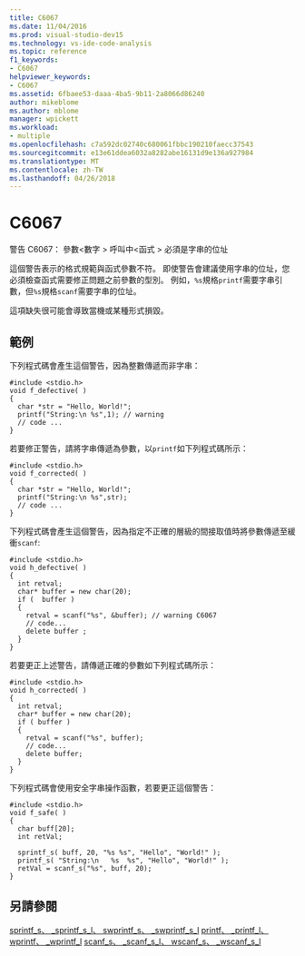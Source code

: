 ```yaml
---
title: C6067
ms.date: 11/04/2016
ms.prod: visual-studio-dev15
ms.technology: vs-ide-code-analysis
ms.topic: reference
f1_keywords:
- C6067
helpviewer_keywords:
- C6067
ms.assetid: 6fbaee53-daaa-4ba5-9b11-2a8066d86240
author: mikeblome
ms.author: mblome
manager: wpickett
ms.workload:
- multiple
ms.openlocfilehash: c7a592dc02740c680061fbbc190210faecc37543
ms.sourcegitcommit: e13e61ddea6032a8282abe16131d9e136a927984
ms.translationtype: MT
ms.contentlocale: zh-TW
ms.lasthandoff: 04/26/2018
---
```

# <a name="c6067"></a>C6067
警告 C6067： 參數\<數字 > 呼叫中\<函式 > 必須是字串的位址

 這個警告表示的格式規範與函式參數不符。 即使警告會建議使用字串的位址，您必須檢查函式需要修正問題之前參數的型別。 例如，`%s`規格`printf`需要字串引數，但`%s`規格`scanf`需要字串的位址。

 這項缺失很可能會導致當機或某種形式損毀。

## <a name="example"></a>範例
 下列程式碼會產生這個警告，因為整數傳遞而非字串：

```
#include <stdio.h>
void f_defective( )
{
  char *str = "Hello, World!";
  printf("String:\n %s",1); // warning
  // code ...
}
```

 若要修正警告，請將字串傳遞為參數，以`printf`如下列程式碼所示：

```
#include <stdio.h>
void f_corrected( )
{
  char *str = "Hello, World!";
  printf("String:\n %s",str);
  // code ...
}
```

 下列程式碼會產生這個警告，因為指定不正確的層級的間接取值時將參數傳遞至緩衝`scanf`:

```
#include <stdio.h>
void h_defective( )
{
  int retval;
  char* buffer = new char(20);
  if (  buffer )
  {
    retval = scanf("%s", &buffer); // warning C6067
    // code...
    delete buffer ;
  }
}
```

 若要更正上述警告，請傳遞正確的參數如下列程式碼所示：

```
#include <stdio.h>
void h_corrected( )
{
  int retval;
  char* buffer = new char(20);
  if ( buffer )
  {
    retval = scanf("%s", buffer);
    // code...
    delete buffer;
  }
}
```

 下列程式碼會使用安全字串操作函數，若要更正這個警告：

```
#include <stdio.h>
void f_safe( )
{
  char buff[20];
  int retVal;

  sprintf_s( buff, 20, "%s %s", "Hello", "World!" );
  printf_s( "String:\n   %s  %s", "Hello", "World!" );
  retVal = scanf_s("%s", buff, 20);
}
```

## <a name="see-also"></a>另請參閱
 [sprintf_s、 _sprintf_s_l、 swprintf_s、 _swprintf_s_l](/cpp/c-runtime-library/reference/sprintf-s-sprintf-s-l-swprintf-s-swprintf-s-l) [printf、 _printf_l、 wprintf、 _wprintf_l](/cpp/c-runtime-library/reference/printf-printf-l-wprintf-wprintf-l) [scanf_s、 _scanf_s_l、 wscanf_s、 _wscanf_s_l](/cpp/c-runtime-library/reference/scanf-s-scanf-s-l-wscanf-s-wscanf-s-l)
